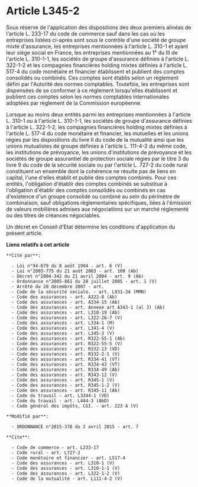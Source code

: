 # Article L345-2

Sous réserve de l'application des dispositions des deux premiers alinéas de l'article L. 233-17 du code de commerce sauf dans
les cas où les entreprises listées ci-après sont sous le contrôle d'une société de groupe mixte d'assurance, les entreprises
mentionnées à l'article L. 310-1 et ayant leur siège social en France, les entreprises mentionnées au 1° du III de l'article
L. 310-1-1, les sociétés de groupe d'assurance définies à l'article L. 322-1-2 et les compagnies financières holding mixtes
définies à l'article L. 517-4 du code monétaire et financier établissent et publient des comptes consolidés ou combinés. Ces
comptes sont établis selon un règlement défini par l'Autorité des normes comptables. Toutefois, les entreprises sont
dispensées de se conformer à ce règlement lorsqu'elles établissent et publient ces comptes selon les normes comptables
internationales adoptées par règlement de la Commission européenne. 

Lorsque au moins deux entités parmi les entreprises mentionnées à l'article L. 310-1 ou à l'article L. 310-1-1, les sociétés
de groupe d'assurance définies à l'article L. 322-1-2, les compagnies financières holding mixtes définies à l'article L.
517-4 du code monétaire et financier, les mutuelles et les unions régies par les dispositions du livre II du code de la
mutualité ainsi que les unions mutualistes de groupe définies à l'article L. 111-4-2 du même code, les institutions de
prévoyance, les unions d'institutions de prévoyance et les sociétés de groupe assurantiel de protection sociale régies par le
titre 3 du livre 9 du code de la sécurité sociale ou par l'article L. 727-2 du code rural constituent un ensemble dont la
cohérence ne résulte pas de liens en capital, l'une d'elles établit et publie des comptes combinés. Pour ces entités,
l'obligation d'établir des comptes combinés se substitue à l'obligation d'établir des comptes consolidés ou combinés en cas
d'existence d'un groupe consolidé ou combiné au sein du périmètre de combinaison, sauf obligations réglementaires
spécifiques, liées à l'émission de valeurs mobilières admises aux négociations sur un marché réglementé ou des titres de
créances négociables. 

Un décret en Conseil d'Etat détermine les conditions d'application du présent article.

**Liens relatifs à cet article**

	**Cité par**:

	  - Loi n°94-679 du 8 août 1994 - art. 6 (V)
	  - Loi n°2003-775 du 21 août 2003 - art. 108 (Ab)
	  - Décret n°2004-342 du 21 avril 2004 - art. 9 (Ab)
	  - Ordonnance n°2005-861 du 28 juillet 2005 - art. 1 (V)
	  - Arrêté du 28 décembre 2007 - art.
	  - Code de la sécurité sociale. - art. L931-34 (MMN)
	  - Code des assurances - art. A322-8 (Ab)
	  - Code des assurances - art. A334-15 (Ab)
	  - Code des assurances - art. Annexe art A343-1 (al 3) (Ab)
	  - Code des assurances - art. L310-19 (Ab)
	  - Code des assurances - art. L322-26-7 (V)
	  - Code des assurances - art. L334-1 (M)
	  - Code des assurances - art. L341-4 (V)
	  - Code des assurances - art. L345-3 (V)
	  - Code des assurances - art. R322-55-1 (Ab)
	  - Code des assurances - art. R322-55-5 (V)
	  - Code des assurances - art. R332-13 (VD)
	  - Code des assurances - art. R332-2-1 (V)
	  - Code des assurances - art. R334-41 (VT)
	  - Code des assurances - art. R334-43 (VT)
	  - Code des assurances - art. R334-49 (Ab)
	  - Code des assurances - art. R343-12 (V)
	  - Code des assurances - art. R345-1 (V)
	  - Code des assurances - art. R345-1-2 (V)
	  - Code des assurances - art. R345-11 (Ab)
	  - Code du travail - art. L3344-1 (VD)
	  - Code du travail - art. L444-3 (AbD)
	  - Code général des impôts, CGI. - art. 223 A (V)

	**Modifié par**:

	  - ORDONNANCE n°2015-378 du 2 avril 2015 - art. 7

	**Cite**:

	  - Code de commerce - art. L233-17
	  - Code rural - art. L727-2
	  - Code monétaire et financier - art. L517-4
	  - Code des assurances - art. L310-1 (V)
	  - Code des assurances - art. L310-1-1 (V)
	  - Code des assurances - art. L322-1-2 (V)
	  - Code de la mutualité - art. L111-4-2 (V)
